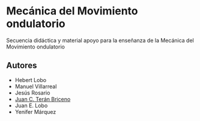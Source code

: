 
# Mecánica del Movimiento ondulatorio

Secuencia didáctica y material apoyo para la enseñanza de la Mecánica del Movimiento ondulatorio


## Autores

- Hebert Lobo
- Manuel Villarreal
- Jesús Rosario
- [Juan C. Terán Briceno](https://www.github.com/juanfisicobr)
- Juan E. Lobo
- Yenifer Márquez
